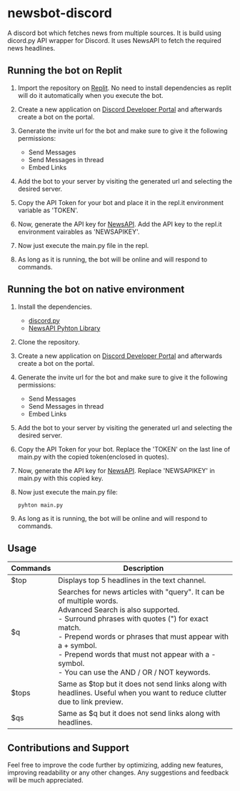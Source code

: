 # newsbot-discord
A discord bot which fetches news from multiple sources. It is build using dicord.py API wrapper for Discord. It uses NewsAPI to fetch the required news headlines.

## Running the bot on Replit
1. Import the repository on <a href = "https://replit.com/">Replit</a>. No need to install dependencies as replit will do it automatically when you execute the bot.

2. Create a new application on <a href = "https://discord.com/developers/applications">Discord Developer Portal</a> and afterwards create a bot on the portal.

3. Generate the invite url for the bot and make sure to give it the following permissions:
    - Send Messages
    - Send Messages in thread
    - Embed Links

4. Add the bot to your server by visiting the generated url and selecting the desired server.

5. Copy the API Token for your bot and place it in the repl.it environment variable as 'TOKEN'.

6. Now, generate the API key for <a href = "https://newsapi.org/">NewsAPI</a>. Add the API key to the repl.it environment vairables as 'NEWSAPIKEY'.

7. Now just execute the main.py file in the repl.

8. As long as it is running, the bot will be online and will respond to commands.

## Running the bot on native environment
1. Install the dependencies.
    - <a href = "https://discordpy.readthedocs.io/en/stable/intro.html">discord.py</a>
    - <a href = "https://github.com/mattlisiv/newsapi-python">NewsAPI Pyhton Library</a>

2. Clone the repository.

3. Create a new application on <a href = "https://discord.com/developers/applications">Discord Developer Portal</a> and afterwards create a bot on the portal.

4. Generate the invite url for the bot and make sure to give it the following permissions:
    - Send Messages
    - Send Messages in thread
    - Embed Links

5. Add the bot to your server by visiting the generated url and selecting the desired server.

6. Copy the API Token for your bot. Replace the 'TOKEN' on the last line of main.py with the copied token(enclosed in quotes).

7. Now, generate the API key for <a href = "https://newsapi.org/">NewsAPI</a>. Replace 'NEWSAPIKEY' in main.py with this copied key.

8. Now just execute the main.py file:
    ```
    pyhton main.py
    ```

9. As long as it is running, the bot will be online and will respond to commands.

## Usage
|           Commands               |                Description                                               |
|----------------------------------|--------------------------------------------------------------------------|
|            $top                  | Displays top 5 headlines in the text channel.                            |
|            $q <query>            | Searches for news articles with "query". It can be of multiple words.<br>Advanced Search is also supported.<br> - Surround phrases with quotes (") for exact match.<br>- Prepend words or phrases that must appear with a + symbol.<br>- Prepend words that must not appear with a - symbol.<br>- You can use the AND / OR / NOT keywords.|
|            $tops                 | Same as $top but it does not send links along with headlines. Useful when you want to reduce clutter due to link preview.|
|            $qs <query>           | Same as $q <query> but it does not send links along with headlines. |
                                      

## Contributions and Support
Feel free to improve the code further by optimizing, adding new features, improving readability or any other changes. Any suggestions and feedback will be much appreciated.
